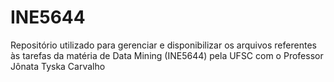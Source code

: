 # INE5644
Repositório utilizado para gerenciar e disponibilizar os arquivos referentes às tarefas da matéria de Data Mining (INE5644) pela UFSC com o Professor Jônata Tyska Carvalho
